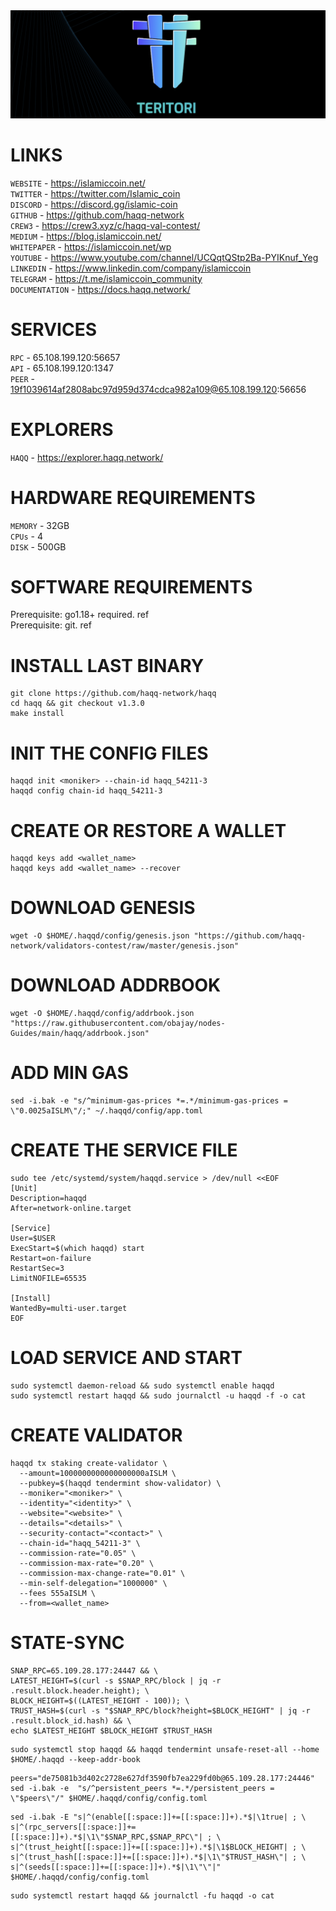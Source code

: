 <img src="https://github.com/romanr95/Guids/blob/main/TERITORI%20LOGO.png" width="1050" alt="" />

# LINKS
```WEBSITE``` - https://islamiccoin.net/ <br>
```TWITTER``` - https://twitter.com/Islamic_coin <br>
```DISCORD``` - https://discord.gg/islamic-coin <br>
```GITHUB``` - https://github.com/haqq-network <br>
```CREW3``` - https://crew3.xyz/c/haqq-val-contest/ <br>
```MEDIUM``` - https://blog.islamiccoin.net/ <br>
```WHITEPAPER``` - https://islamiccoin.net/wp <br>
```YOUTUBE``` - https://www.youtube.com/channel/UCQqtQStp2Ba-PYIKnuf_Yeg <br>
```LINKEDIN``` - https://www.linkedin.com/company/islamiccoin <br>
```TELEGRAM``` - https://t.me/islamiccoin_community <br>
```DOCUMENTATION``` - https://docs.haqq.network/
# SERVICES
```RPC``` - 65.108.199.120:56657 <br>
```API``` - 65.108.199.120:1347 <br>
```PEER``` - 19f1039614af2808abc97d959d374cdca982a109@65.108.199.120:56656 
# EXPLORERS
```HAQQ``` - https://explorer.haqq.network/ 
# HARDWARE REQUIREMENTS
```MEMORY``` - 32GB <br>
```CPUs``` - 4 <br>
```DISK``` - 500GB
# SOFTWARE REQUIREMENTS
Prerequisite: go1.18+ required. ref <br>
Prerequisite: git. ref
# INSTALL LAST BINARY
```
git clone https://github.com/haqq-network/haqq
cd haqq && git checkout v1.3.0
make install
```
# INIT THE CONFIG FILES
```
haqqd init <moniker> --chain-id haqq_54211-3
haqqd config chain-id haqq_54211-3
```
# CREATE OR RESTORE A WALLET
```
haqqd keys add <wallet_name>
haqqd keys add <wallet_name> --recover
```
# DOWNLOAD GENESIS
```
wget -O $HOME/.haqqd/config/genesis.json "https://github.com/haqq-network/validators-contest/raw/master/genesis.json"
```
# DOWNLOAD ADDRBOOK
```
wget -O $HOME/.haqqd/config/addrbook.json "https://raw.githubusercontent.com/obajay/nodes-Guides/main/haqq/addrbook.json"
```
# ADD MIN GAS
```
sed -i.bak -e "s/^minimum-gas-prices *=.*/minimum-gas-prices = \"0.0025aISLM\"/;" ~/.haqqd/config/app.toml
```
# CREATE THE SERVICE FILE
```
sudo tee /etc/systemd/system/haqqd.service > /dev/null <<EOF
[Unit]
Description=haqqd
After=network-online.target

[Service]
User=$USER
ExecStart=$(which haqqd) start
Restart=on-failure
RestartSec=3
LimitNOFILE=65535

[Install]
WantedBy=multi-user.target
EOF
```
# LOAD SERVICE AND START
```
sudo systemctl daemon-reload && sudo systemctl enable haqqd
sudo systemctl restart haqqd && sudo journalctl -u haqqd -f -o cat
```
# CREATE VALIDATOR
```
haqqd tx staking create-validator \
  --amount=1000000000000000000aISLM \
  --pubkey=$(haqqd tendermint show-validator) \
  --moniker="<moniker>" \
  --identity="<identity>" \
  --website="<website>" \
  --details="<details>" \
  --security-contact="<contact>" \
  --chain-id="haqq_54211-3" \
  --commission-rate="0.05" \
  --commission-max-rate="0.20" \
  --commission-max-change-rate="0.01" \
  --min-self-delegation="1000000" \
  --fees 555aISLM \
  --from=<wallet_name>
```
# STATE-SYNC
```
SNAP_RPC=65.109.28.177:24447 && \
LATEST_HEIGHT=$(curl -s $SNAP_RPC/block | jq -r .result.block.header.height); \
BLOCK_HEIGHT=$((LATEST_HEIGHT - 100)); \
TRUST_HASH=$(curl -s "$SNAP_RPC/block?height=$BLOCK_HEIGHT" | jq -r .result.block_id.hash) && \
echo $LATEST_HEIGHT $BLOCK_HEIGHT $TRUST_HASH
```
```
sudo systemctl stop haqqd && haqqd tendermint unsafe-reset-all --home $HOME/.haqqd --keep-addr-book
```
```
peers="de75081b3d402c2728e627df3590fb7ea229fd0b@65.109.28.177:24446"
sed -i.bak -e  "s/^persistent_peers *=.*/persistent_peers = \"$peers\"/" $HOME/.haqqd/config/config.toml
```
```
sed -i.bak -E "s|^(enable[[:space:]]+=[[:space:]]+).*$|\1true| ; \
s|^(rpc_servers[[:space:]]+=[[:space:]]+).*$|\1\"$SNAP_RPC,$SNAP_RPC\"| ; \
s|^(trust_height[[:space:]]+=[[:space:]]+).*$|\1$BLOCK_HEIGHT| ; \
s|^(trust_hash[[:space:]]+=[[:space:]]+).*$|\1\"$TRUST_HASH\"| ; \
s|^(seeds[[:space:]]+=[[:space:]]+).*$|\1\"\"|" $HOME/.haqqd/config/config.toml
```
```
sudo systemctl restart haqqd && journalctl -fu haqqd -o cat
```
